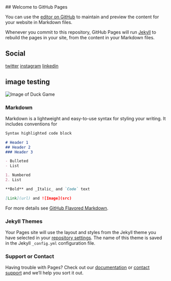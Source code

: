 <link href="styles.css" rel="stylesheet"></link>
<div class="container">
  ## Welcome to GitHub Pages

You can use the [editor on GitHub](https://github.com/bizbunny/bizbunny.github.io/edit/main/README.md) to maintain and preview the content for your website in Markdown files.

Whenever you commit to this repository, GitHub Pages will run [Jekyll](https://jekyllrb.com/) to rebuild the pages in your site, from the content in your Markdown files.

## Social
[twitter](https://twitter.com/anh_bizbunny)
[instagram](https://www.instagram.com/anh_bizbunny/)
[linkedin](https://linkedin.com/in/vi-anh-nguyen-7a5698103)

## image testing
![Image of Duck Game](https://img.itch.zone/aW1hZ2UvNzQ3NDQ5LzQyMDg5ODAuanBn/original/1W%2B2c%2B.jpg)

### Markdown

Markdown is a lightweight and easy-to-use syntax for styling your writing. It includes conventions for

```markdown
Syntax highlighted code block

# Header 1
## Header 2
### Header 3

- Bulleted
- List

1. Numbered
2. List

**Bold** and _Italic_ and `Code` text

[Link](url) and ![Image](src)
```

For more details see [GitHub Flavored Markdown](https://guides.github.com/features/mastering-markdown/).

### Jekyll Themes

Your Pages site will use the layout and styles from the Jekyll theme you have selected in your [repository settings](https://github.com/bizbunny/bizbunny.github.io/settings/pages). The name of this theme is saved in the Jekyll `_config.yml` configuration file.

### Support or Contact

Having trouble with Pages? Check out our [documentation](https://docs.github.com/categories/github-pages-basics/) or [contact support](https://support.github.com/contact) and we’ll help you sort it out.
</div>
